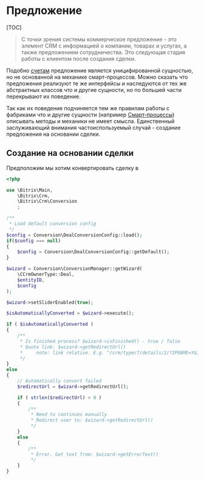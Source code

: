 # Предложение

[TOC]

>С точки зрения системы коммерческое предложение - это элемент CRM с информацией о компании, товарах и услугах, а также предложением сотрудничества. Это следующая стадия работы с клиентом после создания сделки.  

Подобно [счетам](./Счет) предложение является уницифированной сущностью, но не основанной на механике смарт-процессов. Можно сказать что предложения реализуют те же интерфейсы и наследуются от тех же абстрактных классов что и другие сущности, но по большей части перекрывают их поведение.

Так как их поведение подчиняется тем же правилам работы с фабриками что и другие сущности (например [Смарт-процессы](./Смарт_процессы/Описание)) описывать методы и механики не имеет смысла. Единственный заслуживающий внимания частоиспользуемый случай - создание предложения на основании сделки.

## Создание на основании сделки

Предположим мы хотим конвертировать сделку в  
```php
<?php

use \Bitrix\Main,
	\Bitrix\Crm,
	\Bitrix\Crm\Conversion
	;

/**
 * Load default conversion config
 */
$config = Conversion\DealConversionConfig::load();
if($config === null)
{
	$config = Conversion\DealConversionConfig::getDefault();
}

$wizard = Conversion\ConversionManager::getWizard(
	\CCrmOwnerType::Deal,
	$entityID,
	$config
);

$wizard->setSliderEnabled(true);

$isAutomaticallyConverted = $wizard->execute();

if ( $isAutomaticallyConverted )
{
	/**
	 * Is finished process? $wizard->isFinished() - true / false
	 * Quote link: $wizard->getRedirectUrl()
	 *     note: link relative. E.g. "/crm/type/7/details/2/?IFRAME=Y&IFRAME_TYPE=SIDE_SLIDER"
	 */
}
else
{
	// Automatically convert failed
	$redirectUrl = $wizard->getRedirectUrl();

	if ( strlen($redirectUrl) > 0 )
	{
		/**
		 * Need to continues manually
		 * Redirect user to: $wizard->getRedirectUrl()
		 */
	}
	else
	{
		/**
		 * Error. Get text from: $wizard->getErrorText()
		 */
	}
}